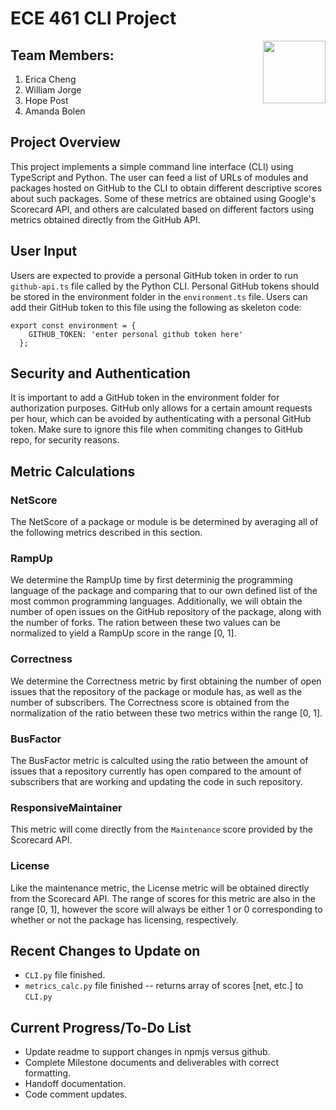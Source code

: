 # ECE 461 CLI Project

<img align="right" width="100" height="100" src="https://raw.githubusercontent.com/cheng452/ECE461/main/axolotl.png">

## Team Members:
1. Erica Cheng
2. William Jorge
3. Hope Post
4. Amanda Bolen

## Project Overview
This project implements a simple command line interface (CLI) using TypeScript and Python. The user can feed a list of URLs of modules and packages hosted on GitHub to the CLI to obtain different descriptive scores about such packages. Some of these metrics are obtained using Google's Scorecard API, and others are calculated based on different factors using metrics obtained directly from the GitHub API.

## User Input
Users are expected to provide a personal GitHub token in order to run `github-api.ts` file called by the Python CLI. Personal GitHub tokens should be stored in the environment folder in the `environment.ts` file. Users can add their GitHub token to this file using the following as skeleton code:
```
export const environment = {
    GITHUB_TOKEN: 'enter personal github token here'
  };
```

## Security and Authentication
It is important to add a GitHub token in the environment folder for authorization purposes. GitHub only allows for a certain amount requests per hour, which can be avoided by authenticating with a personal GitHub token. Make sure to ignore this file when commiting changes to GitHub repo, for security reasons.

## Metric Calculations
### NetScore
The NetScore of a package or module is be determined by averaging all of the following metrics described in this section.
### RampUp
We determine the RampUp time by first determinig the programming language of the package and comparing that to our own defined list of the most common programming languages. Additionally, we will obtain the number of open issues on the GitHub repository of the package, along with the number of forks. The ration between these two values can be normalized to yield a RampUp score in the range [0, 1].
### Correctness
We determine the Correctness metric by first obtaining the number of open issues that the repository of the package or module has, as well as the number of subscribers. The Correctness score is obtained from the normalization of the ratio between these two metrics within the range [0, 1].
### BusFactor
The BusFactor metric is calculted using the ratio between the amount of issues that a repository currently has open compared to the amount of subscribers that are working and updating the code in such repository.
### ResponsiveMaintainer
This metric will come directly from the `Maintenance` score provided by the Scorecard API.
### License
Like the maintenance metric, the License metric will be obtained directly from the Scorecard API. The range of scores for this metric are also in the range [0, 1], however the score will always be either 1 or 0 corresponding to whether or not the package has licensing, respectively.

## Recent Changes to Update on
+ `CLI.py` file finished.
+ `metrics_calc.py` file finished -- returns array of scores [net, etc.] to `CLI.py`

## Current Progress/To-Do List
+ Update readme to support changes in npmjs versus github.
+ Complete Milestone documents and deliverables with correct formatting.
+ Handoff documentation.
+ Code comment updates.